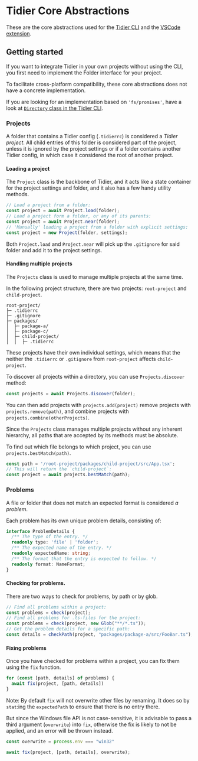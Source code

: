 # Tidier Core Abstractions

These are the core abstractions used for the [Tidier CLI](https://npmjs.org/package/tidier) and the [VSCode extension](https://marketplace.visualstudio.com/items?itemName=mausworks.tidier-vscode).

## Getting started

If you want to integrate Tidier in your own projects without using the CLI,
you first need to implement the Folder interface for your project.

To facilitate cross-platform compatibility, these core abstractions does not have a concrete implementation.

If you are looking for an implementation based on `'fs/promises'`, 
have a look at [`Directory` class in the Tidier CLI](https://github.com/mausworks/tidier/blob/main/packages/tidier-cli/src/directory.ts).

### Projects

A folder that contains a Tidier config (`.tidierrc`) is considered a _Tidier project_.
All child entries of this folder is considered part of the project,
unless it is ignored by the project settings or if a folder contains another Tidier config,
in which case it considered the root of another project.

#### Loading a project

The `Project` class is the backbone of Tidier, and it acts like a state container
for the project settings and folder, and it also has a few handy utility methods.

```typescript
// Load a project from a folder:
const project = await Project.load(folder);
// Load a project form a folder, or any of its parents:
const project = await Project.near(folder);
// 'Manually' loading a project from a folder with explicit settings:
const project = new Project(folder, settings);
```

Both `Project.load` and `Project.near` will pick up the `.gitignore` for said folder and add it to the project settings.

#### Handling multiple projects

The `Projects` class is used to manage multiple projects at the same time.

In the following project structure, there are two projects: `root-project` and `child-project`.

```plaintext
root-project/
├─ .tidierrc
├─ .gitignore
├─ packages/
│  ├─ package-a/
│  ├─ package-c/
│  ├─ child-project/
│  │  ├─ .tidierrc
```

These projects have their own individual settings, 
which means that the neither the `.tidierrc` or `.gitignore` from
`root-project` affects `child-project`.

To discover all projects within a directory, you can use `Projects.discover` method:

```typescript
const projects = await Projects.discover(folder);
```

You can then add projects with `projects.add(project)` remove projects with `projects.remove(path)`,
and combine projects with `projects.combine(otherProjects)`.

Since the `Projects` class manages multiple projects without any inherent hierarchy, 
all paths that are accepted by its methods must be absolute.

To find out which file belongs to which project, 
you can use `projects.bestMatch(path)`.

```typescript
const path = '/root-project/packages/child-project/src/App.tsx';
// This will return the `child-project`:
const project = await projects.bestMatch(path);
```

### Problems

A file or folder that does not match an expected format is considered _a problem_.

Each problem has its own unique problem details, consisting of:

```typescript
interface ProblemDetails {
  /** The type of the entry. */
  readonly type: 'file' | 'folder';
  /** The expected name of the entry. */
  readonly expectedName: string;
  /** The format that the entry is expected to follow. */
  readonly format: NameFormat;
}
```

#### Checking for problems.

There are two ways to check for problems, by path or by glob.

```typescript
// Find all problems within a project:
const problems = check(project);
// Find all problems for .ts-files for the project:
const problems = check(project, new Glob("**/*.ts"));
// Get the problem details for a specific path:
const details = checkPath(project, "packages/package-a/src/FooBar.ts");
```

#### Fixing problems

Once you have checked for problems within a project, you can fix them using the `fix` function.

```typescript
for (const [path, details] of problems) {
  await fix(project, [path, details])
}
```

Note: By default `fix` will not overwrite other files by renaming.
It does so by `stat`:ing the `expectedPath` to ensure that there is no entry there.

But since the Windows file API is not case-sensitive, 
it is advisable to pass a third argument (`overwrite`) into `fix`, 
otherwise the fix is likely to not be applied, and an error will be thrown instead.

```typescript
const overwrite = process.env === "win32"

await fix(project, [path, details], overwrite);
```
